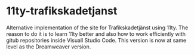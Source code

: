 # 11ty-trafikskadetjanst
Alternative implementation of the site for Trafikskadetjänst using 11ty. The reason to do it is to learn 11ty better and also how to work efficiently with gitub repositories inside Visuall Studio Code. This version is now at same level as the Dreamweaver version.
